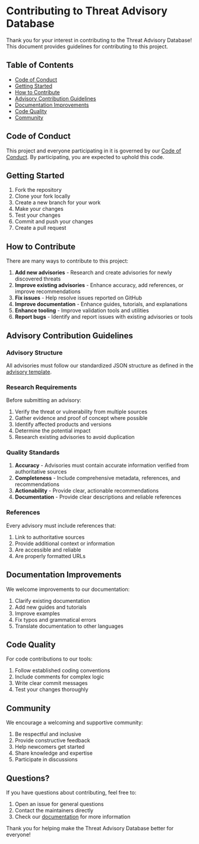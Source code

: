 # Contributing to Threat Advisory Database

Thank you for your interest in contributing to the Threat Advisory Database! This document provides guidelines for contributing to this project.

## Table of Contents

- [Code of Conduct](#code-of-conduct)
- [Getting Started](#getting-started)
- [How to Contribute](#how-to-contribute)
- [Advisory Contribution Guidelines](#advisory-contribution-guidelines)
- [Documentation Improvements](#documentation-improvements)
- [Code Quality](#code-quality)
- [Community](#community)

## Code of Conduct

This project and everyone participating in it is governed by our [Code of Conduct](CODE_OF_CONDUCT.md). By participating, you are expected to uphold this code.

## Getting Started

1. Fork the repository
2. Clone your fork locally
3. Create a new branch for your work
4. Make your changes
5. Test your changes
6. Commit and push your changes
7. Create a pull request

## How to Contribute

There are many ways to contribute to this project:

1. **Add new advisories** - Research and create advisories for newly discovered threats
2. **Improve existing advisories** - Enhance accuracy, add references, or improve recommendations
3. **Fix issues** - Help resolve issues reported on GitHub
4. **Improve documentation** - Enhance guides, tutorials, and explanations
5. **Enhance tooling** - Improve validation tools and utilities
6. **Report bugs** - Identify and report issues with existing advisories or tools

## Advisory Contribution Guidelines

### Advisory Structure

All advisories must follow our standardized JSON structure as defined in the [advisory template](advisories/TEMPLATE.md).

### Research Requirements

Before submitting an advisory:

1. Verify the threat or vulnerability from multiple sources
2. Gather evidence and proof of concept where possible
3. Identify affected products and versions
4. Determine the potential impact
5. Research existing advisories to avoid duplication

### Quality Standards

1. **Accuracy** - Advisories must contain accurate information verified from authoritative sources
2. **Completeness** - Include comprehensive metadata, references, and recommendations
3. **Actionability** - Provide clear, actionable recommendations
4. **Documentation** - Provide clear descriptions and reliable references

### References

Every advisory must include references that:

1. Link to authoritative sources
2. Provide additional context or information
3. Are accessible and reliable
4. Are properly formatted URLs

## Documentation Improvements

We welcome improvements to our documentation:

1. Clarify existing documentation
2. Add new guides and tutorials
3. Improve examples
4. Fix typos and grammatical errors
5. Translate documentation to other languages

## Code Quality

For code contributions to our tools:

1. Follow established coding conventions
2. Include comments for complex logic
3. Write clear commit messages
4. Test your changes thoroughly

## Community

We encourage a welcoming and supportive community:

1. Be respectful and inclusive
2. Provide constructive feedback
3. Help newcomers get started
4. Share knowledge and expertise
5. Participate in discussions

## Questions?

If you have questions about contributing, feel free to:

1. Open an issue for general questions
2. Contact the maintainers directly
3. Check our [documentation](docs/) for more information

Thank you for helping make the Threat Advisory Database better for everyone!